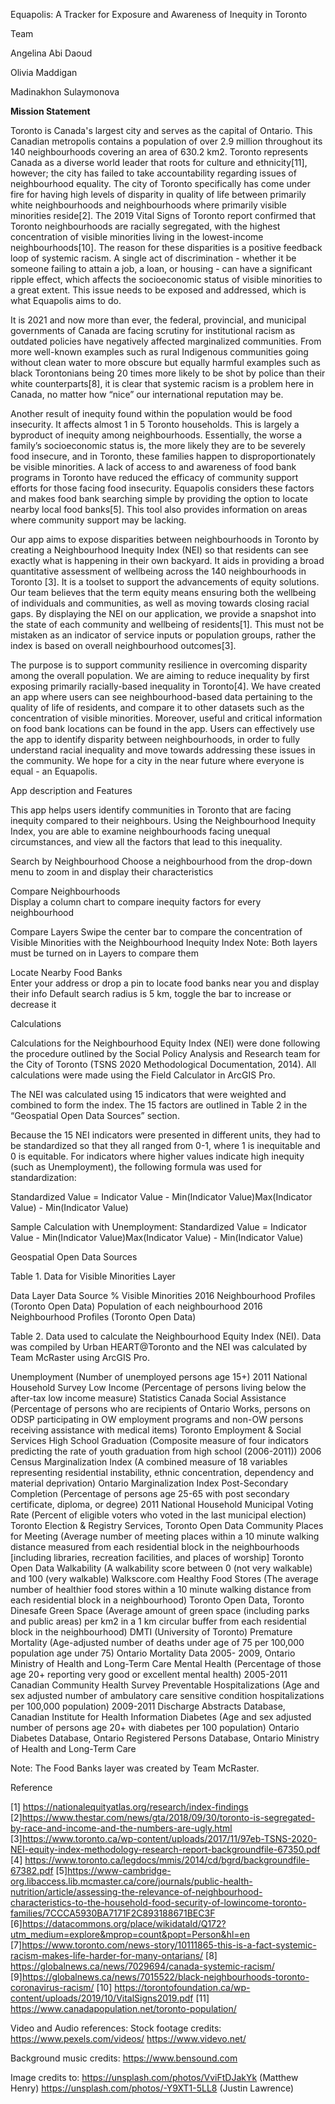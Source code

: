 Equapolis: A Tracker for Exposure and Awareness of Inequity in Toronto

Team

Angelina Abi Daoud

Olivia Maddigan 

Madinakhon Sulaymonova 

<b>Mission Statement</b>

Toronto is Canada's largest city and serves as the capital of Ontario. This Canadian metropolis contains a population of over 2.9 million throughout its 140 neighbourhoods covering an area of 630.2 km2. Toronto represents Canada as a diverse world leader that roots for culture and ethnicity[11], however; the city has failed to take accountability regarding issues of neighbourhood equality. The city of Toronto specifically has come under fire for having high levels of disparity in quality of life between primarily white neighbourhoods and neighbourhoods where primarily visible minorities reside[2]. The 2019 Vital Signs of Toronto report confirmed that Toronto neighbourhoods are racially segregated, with the highest concentration of visible minorities living in the lowest-income neighbourhoods[10]. The reason for these disparities is a positive feedback loop of systemic racism. A single act of discrimination - whether it be someone failing to attain a job, a loan, or housing - can have a significant ripple effect, which affects the socioeconomic status of visible minorities to a great extent. This issue needs to be exposed and addressed, which is what Equapolis aims to do.

It is 2021 and now more than ever, the federal, provincial, and municipal governments of Canada are facing scrutiny for institutional racism as outdated policies have negatively affected marginalized communities. From more well-known examples such as rural Indigenous communities going without clean water to more obscure but equally harmful examples such as black Torontonians being 20 times more likely to be shot by police than their white counterparts[8], it is clear that systemic racism is a problem here in Canada, no matter how “nice” our international reputation may be. 

Another result of inequity found within the population would be food insecurity. It affects almost 1 in 5 Toronto households. This is largely a byproduct of inequity among neighbourhoods. Essentially, the worse a family’s socioeconomic status is, the more likely they are to be severely food insecure, and in Toronto, these families happen to disproportionately be visible minorities. A lack of access to and awareness of food bank programs in Toronto have reduced the efficacy of community support efforts for those facing food insecurity. Equapolis considers these factors and makes food bank searching simple by providing the option to locate nearby local food banks[5]. This tool also provides information on areas where community support may be lacking.

Our app aims to expose disparities between neighbourhoods in Toronto by creating a Neighbourhood Inequity Index (NEI) so that residents can see exactly what is happening in their own backyard. It aids in providing a broad quantitative assessment of wellbeing across the 140 neighbourhoods in Toronto [3]. It is a toolset to support the advancements of equity solutions. Our team believes that the term equity means ensuring both the wellbeing of individuals and communities, as well as moving towards closing racial gaps. By displaying the NEI on our application, we provide a snapshot into  the state of each community and wellbeing of residents[1]. This must not be mistaken as an indicator of service inputs or population groups, rather the index is based on overall neighbourhood outcomes[3].

The purpose is to support community resilience in overcoming disparity among the overall population. We are aiming to reduce inequality by first exposing primarily racially-based inequality in Toronto[4]. We have created an app where users can see neighbourhood-based data pertaining to the quality of life of residents, and compare it to other datasets such as the concentration of visible minorities. Moreover, useful and critical information on food bank locations can be found in the app. Users can effectively use the app to identify disparity between neighbourhoods, in order to fully understand racial inequality and move towards addressing these issues in the community. We hope for a city in the near future where everyone is equal - an Equapolis. 

App description and Features

This app helps users identify communities in Toronto that are facing inequity compared to their neighbours. Using the Neighbourhood Inequity Index, you are able to examine neighbourhoods facing unequal circumstances, and view all the factors that lead to this inequality.

Search by Neighbourhood 
Choose a neighbourhood from the drop-down menu to zoom in and display their characteristics

Compare Neighbourhoods  
Display a column chart to compare inequity factors for every neighbourhood

Compare Layers 
Swipe the center bar to compare the concentration of Visible Minorities with the Neighbourhood Inequity Index
Note: Both layers must be turned on in Layers to compare them 

Locate Nearby Food Banks  
Enter your address or drop a pin to locate food banks near you and display their info
Default search radius is 5 km, toggle the bar to increase or decrease it

Calculations 

Calculations for the Neighbourhood Equity Index (NEI) were done following the procedure outlined by the Social Policy Analysis and Research team for the City of Toronto (TSNS 2020 Methodological Documentation, 2014). All calculations were made using the Field Calculator in ArcGIS Pro.

The NEI was calculated using 15 indicators that were weighted and combined to form the index. The 15 factors are outlined in Table 2 in the “Geospatial Open Data Sources” section. 

Because the 15 NEI indicators were presented in different units, they had to be standardized so that they all ranged from 0-1, where 1 is inequitable and 0 is equitable. For indicators where higher values indicate high inequity (such as Unemployment), the following formula was used for standardization:

Standardized Value = Indicator Value - Min(Indicator Value)Max(Indicator Value) - Min(Indicator Value)


Sample Calculation with Unemployment:
Standardized Value = Indicator Value - Min(Indicator Value)Max(Indicator Value) - Min(Indicator Value)


Geospatial Open Data Sources

Table 1. Data for Visible Minorities Layer

Data Layer
Data Source
% Visible Minorities
2016 Neighbourhood Profiles (Toronto Open Data)
Population of each neighbourhood
2016 Neighbourhood Profiles (Toronto Open Data)



Table 2. Data used to calculate the Neighbourhood Equity Index (NEI). Data was compiled by Urban HEART@Toronto and the NEI was calculated by Team McRaster using ArcGIS Pro.

Unemployment
(Number of unemployed persons age 15+)
2011 National Household Survey
Low Income
(Percentage of persons living below the after-tax low income measure)
Statistics Canada
Social Assistance
(Percentage of persons who are recipients of Ontario Works, persons on ODSP participating in OW employment programs and non-OW persons receiving assistance with medical items)
Toronto Employment & Social Services
High School Graduation
(Composite measure of four indicators predicting the rate of youth graduation from high school (2006-2011))
2006 Census
Marginalization Index 
(A combined measure of 18 variables representing residential instability, ethnic concentration, dependency and material deprivation)
Ontario Marginalization Index
Post-Secondary Completion (Percentage of persons age 25-65 with post secondary certificate, diploma, or degree)
2011 National Household
Municipal Voting Rate
(Percent of eligible voters who voted in the last municipal election)
Toronto Election & Registry Services, Toronto Open Data
Community Places for Meeting 
(Average number of meeting places within a 10 minute walking distance measured from each residential block in the neighbourhoods [including libraries, recreation facilities, and places of worship]
Toronto Open Data
Walkability 
(A walkability score between 0 (not very walkable) and 100 (very walkable)
Walkscore.com
Healthy Food Stores 
(The average number of healthier food stores within a 10 minute walking distance from each residential block in a neighbourhood)
Toronto Open Data, Toronto Dinesafe
Green Space 
(Average amount of green space (including parks and public areas) per km2 in a 1 km circular buffer from each residential block in the neighbourhood)
DMTI (University of Toronto) 
Premature Mortality
(Age-adjusted number of deaths under age of 75 per 100,000 population age under 75)
Ontario Mortality Data 2005- 2009, Ontario Ministry of Health and Long-Term Care
Mental Health
(Percentage of those age 20+ reporting very good or excellent mental health)
2005-2011 Canadian Community Health Survey
Preventable Hospitalizations
(Age and sex adjusted number of ambulatory care sensitive condition hospitalizations per 100,000 population)
2009-2011 Discharge Abstracts Database, Canadian Institute for Health Information
Diabetes
(Age and sex adjusted number of persons age 20+ with diabetes per 100 population)
Ontario Diabetes Database, Ontario Registered Persons Database, Ontario Ministry of Health and Long-Term Care


Note: The Food Banks layer was created by Team McRaster.

Reference

[1] https://nationalequityatlas.org/research/index-findings 
[2]https://www.thestar.com/news/gta/2018/09/30/toronto-is-segregated-by-race-and-income-and-the-numbers-are-ugly.html 
[3]https://www.toronto.ca/wp-content/uploads/2017/11/97eb-TSNS-2020-NEI-equity-index-methodology-research-report-backgroundfile-67350.pdf 
[4] https://www.toronto.ca/legdocs/mmis/2014/cd/bgrd/backgroundfile-67382.pdf 
[5]https://www-cambridge-org.libaccess.lib.mcmaster.ca/core/journals/public-health-nutrition/article/assessing-the-relevance-of-neighbourhood-characteristics-to-the-household-food-security-of-lowincome-toronto-families/7CCCA5930BA7171F2C893188671BEC3F 
[6]https://datacommons.org/place/wikidataId/Q172?utm_medium=explore&mprop=count&popt=Person&hl=en 
[7]https://www.toronto.com/news-story/10111865-this-is-a-fact-systemic-racism-makes-life-harder-for-many-ontarians/
[8] https://globalnews.ca/news/7029694/canada-systemic-racism/
[9]https://globalnews.ca/news/7015522/black-neighbourhoods-toronto-coronavirus-racism/
[10] https://torontofoundation.ca/wp-content/uploads/2019/10/VitalSigns2019.pdf
[11] https://www.canadapopulation.net/toronto-population/ 

Video and Audio references:
Stock footage credits: 
https://www.pexels.com/videos/
https://www.videvo.net/ 

Background music credits: 
https://www.bensound.com 

Image credits to: 
https://unsplash.com/photos/VviFtDJakYk (Matthew Henry) 
https://unsplash.com/photos/-Y9XT1-5LL8 (Justin Lawrence)

